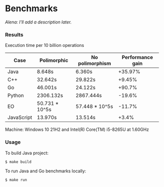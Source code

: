 # Benchmarks

*Alena: I'll add a description later.*

### Results

Execution time per 10 billion operations

Case | Polimorphic | No polimorphism | Performance gain
------ | ------ | ------ | ------ 
Java | 8.648s | 6.360s | +35.97%
C++ | 32.642s | 29.822s | +9.45%
Go |  46.001s | 24.122s | +90.7%
Python |  2306.132s | 2867.444s | -19.6%
EO | 50.731 * 10^5s | 57.448 * 10^5s | -11.7%
JavaScript | 13.970s | 13.514s | +3.4%

Machine: Windows 10 21H2 and Intel(R) Core(TM) i5-8265U at 1.60GHz

### Usage

To build Java project:
```bash
$ make build
```

To run Java and Go benchmarks locally:
```bash
$ make run
```

